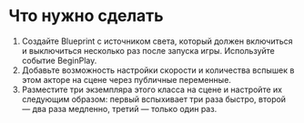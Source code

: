 # Что нужно сделать
1. Создайте Blueprint с источником света, который должен включиться и выключиться несколько раз после запуска игры. Используйте событие BeginPlay.
2. Добавьте возможность настройки скорости и количества вспышек в этом акторе на сцене через публичные переменные.
3. Разместите три экземпляра этого класса на сцене и настройте их следующим образом: первый вспыхивает три раза быстро, второй — два раза медленно, третий — только один раз.
